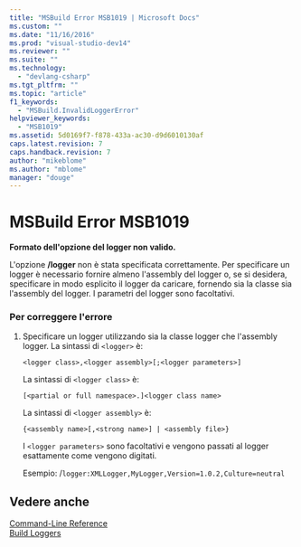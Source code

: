 ```yaml
---
title: "MSBuild Error MSB1019 | Microsoft Docs"
ms.custom: ""
ms.date: "11/16/2016"
ms.prod: "visual-studio-dev14"
ms.reviewer: ""
ms.suite: ""
ms.technology: 
  - "devlang-csharp"
ms.tgt_pltfrm: ""
ms.topic: "article"
f1_keywords: 
  - "MSBuild.InvalidLoggerError"
helpviewer_keywords: 
  - "MSB1019"
ms.assetid: 5d0169f7-f878-433a-ac30-d9d6010130af
caps.latest.revision: 7
caps.handback.revision: 7
author: "mikeblome"
ms.author: "mblome"
manager: "douge"
---
```

# MSBuild Error MSB1019
**Formato dell'opzione del logger non valido.**  
  
 L'opzione **\/logger** non è stata specificata correttamente.  Per specificare un logger è necessario fornire almeno l'assembly del logger o, se si desidera, specificare in modo esplicito il logger da caricare, fornendo sia la classe sia l'assembly del logger.  I parametri del logger sono facoltativi.  
  
### Per correggere l'errore  
  
1.  Specificare un logger utilizzando sia la classe logger che l'assembly logger.  La sintassi di `<logger>` è:  
  
     `<logger class>,<logger assembly>[;<logger parameters>]`  
  
     La sintassi di `<logger class>` è:  
  
    ```  
    [<partial or full namespace>.]<logger class name>  
    ```  
  
     La sintassi di `<logger assembly>` è:  
  
    ```  
    {<assembly name>[,<strong name>] | <assembly file>}  
    ```  
  
     I `<logger parameters>` sono facoltativi e vengono passati al logger esattamente come vengono digitati.  
  
     Esempio: \/`logger:XMLLogger,MyLogger,Version=1.0.2,Culture=neutral`  
  
## Vedere anche  
 [Command\-Line Reference](../msbuild/msbuild-command-line-reference.md)   
 [Build Loggers](../msbuild/build-loggers.md)